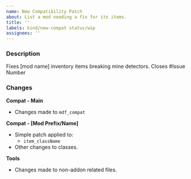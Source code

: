 ```yaml
---
name: New Compatibility Patch
about: List a mod needing a fix for its items.
title: ''
labels: kind/new-compat status/wip
assignees: ''
---
```


### Description
Fixes [mod name] inventory items breaking mine detectors.
Closes #Issue Number

### Changes
**Compat - Main**
- Changes made to `mdf_compat`

**Compat - [Mod Prefix/Name]**
- Simple patch applied to:
  - `item_className`
- Other changes to classes.

**Tools**
- Changes made to non-addon related files.